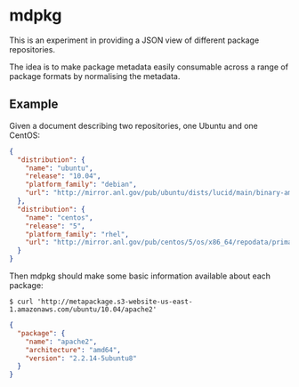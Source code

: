 # mdpkg

This is an experiment in providing a JSON view of different package
repositories.

The idea is to make package metadata easily consumable across a range of
package formats by normalising the metadata.

## Example

Given a document describing two repositories, one Ubuntu and one CentOS:

```json
{
  "distribution": {
    "name": "ubuntu",
    "release": "10.04",
    "platform_family": "debian",
    "url": "http://mirror.anl.gov/pub/ubuntu/dists/lucid/main/binary-amd64/Packages.bz2"
  },
  "distribution": {
    "name": "centos",
    "release": "5",
    "platform_family": "rhel",
    "url": "http://mirror.anl.gov/pub/centos/5/os/x86_64/repodata/primary.xml.gz"
  }
}
```

Then mdpkg should make some basic information available about each package:

```
$ curl 'http://metapackage.s3-website-us-east-1.amazonaws.com/ubuntu/10.04/apache2'
```
```json
{
  "package": {
    "name": "apache2",
    "architecture": "amd64",
    "version": "2.2.14-5ubuntu8"
  }
}
```
